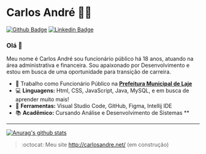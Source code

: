 # Carlos André :man_office_worker:
[![Github Badge](https://img.shields.io/badge/-Github-000?style=flat-square&logo=Github&logoColor=white&link=https://github.com/carlosandre-dev)](https://github.com/carlosandre-dev)
[![Linkedin Badge](https://img.shields.io/badge/-LinkedIn-blue?style=flat-square&logo=Linkedin&logoColor=white&link=https://www.linkedin.com/in/carlosandre-dev/)](https://www.linkedin.com/in/carlosandre-dev/)


<h3> Olá 👋 </h3>
Meu nome é Carlos André sou funcionário público há 18 anos, atuando na área administrativa e financeira. Sou apaixonado por Desenvolvimento e estou em busca de uma oportunidade para transição de carreira.

- 💼 Trabalho como Funcionário Público na **[Prefeitura Municipal de Laje](http://laje.ba.gov.br/)**
- :computer: **Linguagens:** Html, CSS, JavaScript, Java, MySQL, e em busca de aprender muito mais!
- 🎨 **Ferramentas:** Visual Studio Code, GitHub, Figma, Intellij IDE
- 📚 **Acadêmico:** Cursando Análise e Desenvolvimento de Sistemas **
---

[comment]: <> (Copie o link abaixo para utilizar o card GitHub Stats em seu perfil)

[![Anurag's github stats](https://github-readme-stats.vercel.app/api?username=carlosandre-dev)](https://github.com/carlosandre-dev/github-readme-stats)

> :octocat: Meu site http://carlosandre.net/ (em construção)
